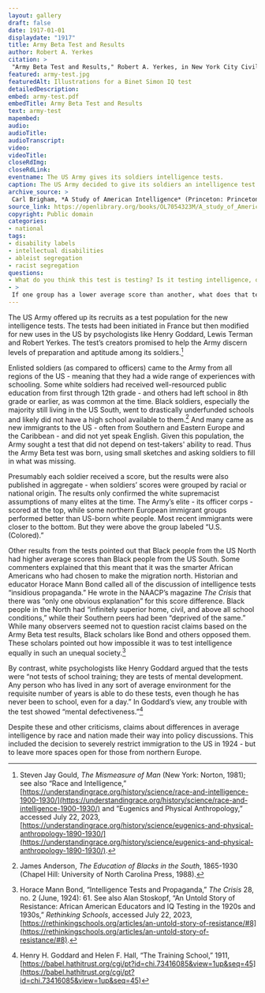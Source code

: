 ```yaml
--- 
layout: gallery
draft: false
date: 1917-01-01
displaydate: "1917"
title: Army Beta Test and Results
author: Robert A. Yerkes
citation: >
 "Army Beta Test and Results," Robert A. Yerkes, in New York City Civil Rights History Project, Accessed: [Month Day, Year], https://nyccivilrightshistory.org/gallery/army-test.
featured: army-test.jpg
featuredAlt: Illustrations for a Binet Simon IQ test
detailedDescription: 
embed: army-test.pdf
embedTitle: Army Beta Test and Results
text: army-test
mapembed: 
audio: 
audioTitle: 
audioTranscript: 
video: 
videoTitle: 
closeRdImg: 
closeRdLink: 
eventname: The US Army gives its soldiers intelligence tests.
caption: The US Army decided to give its soldiers an intelligence test. As many troops, like many Americans at the time, did not read, the test used pictures instead of words. 
archive_source: >
 Carl Brigham, *A Study of American Intelligence* (Princeton: Princeton University Press, 1923).
source_link: https://openlibrary.org/books/OL7054323M/A_study_of_American_intelligence
copyright: Public domain
categories: 
- national
tags: 
- disability labels
- intellectual disabilities
- ableist segregation
- racist segregation
questions: 
- What do you think this test is testing? Is it testing intelligence, or something else? 
- >
 If one group has a lower average score than another, what does that tell us (if anything) about the scores of individuals in that group? How do the mathematical concepts of “mean” and “range” help our thinking here?
--- 
```


The US Army offered up its recruits as a test population for the new intelligence tests.  The tests had been initiated in France but then modified for new uses in the US by psychologists like Henry Goddard, Lewis Terman and Robert Yerkes. The test’s creators  promised to help the Army discern levels of preparation and aptitude among its soldiers.[^1]

Enlisted soldiers (as compared to officers) came to the Army from all regions of the US - meaning that they had a wide range of experiences with schooling. Some white soldiers had received well-resourced public education from first through 12th grade - and others had left school in 8th grade or earlier, as was common at the time. Black soldiers, especially the majority still living in the US South, went to drastically underfunded schools and likely did not have a high school available to them.[^2] And many came as new immigrants to the US - often from Southern and Eastern Europe and the Caribbean - and did not yet speak English. Given this population, the Army sought a test that did not depend on test-takers' ability to read. Thus the Army Beta test was born, using small sketches and asking soldiers to fill in what was missing.

Presumably each soldier received a score, but the results were also published in aggregate - when soldiers’ scores were grouped by racial or national origin. The results only confirmed the white supremacist assumptions of many elites at the time. The Army’s elite - its officer corps - scored at the top, while some northern European immigrant groups performed better than US-born white people. Most recent immigrants were closer to the bottom. But they were above the group labeled “U.S. (Colored).”

Other results from the tests pointed out that Black people from the US North had higher average scores than Black people from the US South. Some commenters explained that this meant that it was the smarter African Americans who had chosen to make the migration north. Historian and educator Horace Mann Bond called all of the discussion of intelligence tests “insidious propaganda.” He wrote in the NAACP’s magazine *The Crisis* that there was “only one obvious explanation” for this score difference. Black people in the North had “infinitely superior home, civil, and above all school conditions,” while their Southern peers had been “deprived of the same.” While many observers seemed not to question racist claims based on the Army Beta test results, Black scholars like Bond and others opposed them. These scholars pointed out how impossible it was to test intelligence equally in such an unequal society.[^3]

By contrast, white psychologists like Henry Goddard argued that the tests were “not tests of school training; they are tests of mental development. Any person who has lived in any sort of average environment for the requisite number of years is able to do these tests, even though he has never been to school, even for a day.” In Goddard’s view, any trouble with the test showed “mental defectiveness.”[^4]

Despite these and other criticisms, claims about differences in average intelligence by race and nation made their way into policy discussions. This included the decision to severely restrict immigration to the US in 1924 - but to leave more spaces open for those from northern Europe.

[^1]: Steven Jay Gould, *The Mismeasure of Man* (New York: Norton, 1981); see also “Race and Intelligence,” [https://understandingrace.org/history/science/race-and-intelligence-1900-1930/](https://understandingrace.org/history/science/race-and-intelligence-1900-1930/) and ”Eugenics and Physical Anthropology,” accessed July 22, 2023, [https://understandingrace.org/history/science/eugenics-and-physical-anthropology-1890-1930/](https://understandingrace.org/history/science/eugenics-and-physical-anthropology-1890-1930/). 

[^2]: James Anderson, *The Education of Blacks in the South*, 1865-1930 (Chapel Hill: University of North Carolina Press, 1988).

[^3]: Horace Mann Bond, “Intelligence Tests and Propaganda,” *The Crisis* 28, no. 2 (June, 1924): 61. See also Alan Stoskopf, “An Untold Story of Resistance: African American Educators and IQ Testing in the 1920s and 1930s,” *Rethinking Schools*, accessed July 22, 2023, [https://rethinkingschools.org/articles/an-untold-story-of-resistance/#8](https://rethinkingschools.org/articles/an-untold-story-of-resistance/#8).

[^4]: Henry H. Goddard and Helen F. Hall, “The Training School,” 1911, [https://babel.hathitrust.org/cgi/pt?id=chi.73416085&view=1up&seq=45](https://babel.hathitrust.org/cgi/pt?id=chi.73416085&view=1up&seq=45)
